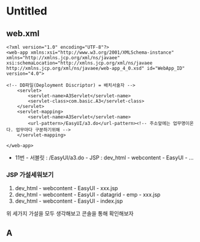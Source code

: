 # Untitled

## web.xml

```markup
<?xml version="1.0" encoding="UTF-8"?>
<web-app xmlns:xsi="http://www.w3.org/2001/XMLSchema-instance" xmlns="http://xmlns.jcp.org/xml/ns/javaee" xsi:schemaLocation="http://xmlns.jcp.org/xml/ns/javaee http://xmlns.jcp.org/xml/ns/javaee/web-app_4_0.xsd" id="WebApp_ID" version="4.0">

<!-- DD파일(Deployment Discriptor) = 배치서술자 -->	
	<servlet>
		<servlet-name>A3Servlet</servlet-name>
		<servlet-class>com.basic.A3</servlet-class>
	</servlet>
	<servlet-mapping>
		<servlet-name>A3Servlet</servlet-name>
		<url-pattern>/EasyUI/a3.do</url-pattern><!-- 주소앞에는 업무명이온다. 업무마다 구분하기위해 -->
	</servlet-mapping>

</web-app>
```

* 11번 - 서블릿 : /EasyUI/a3.do - JSP : dev\_html - webcontent - EasyUI - ...

### JSP 가설세워보기

1. dev\_html - webcontent - EasyUI - xxx.jsp
2. dev\_html - webcontent - EasyUI - datagrid - emp - xxx.jsp
3. dev\_html - webcontent - EasyUI - index.jsp 

위 세가지 가설을 모두 생각해보고 콘솔을 통해 확인해보자

## A

